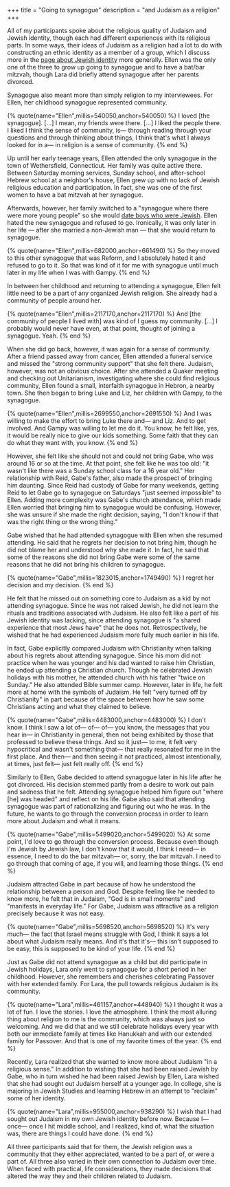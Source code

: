 +++
title = "Going to synagogue"
description = "and Judaism as a religion"
+++

All of my participants spoke about the religious quality of Judaism and Jewish identity, though each had different experiences with its religious parts.
In some ways, their ideas of Judaism as a religion had a lot to do with constructing an ethnic identity as a member of a group, which I discuss more in the [page about Jewish identity](@/sections/identity.md) more generally.
Ellen was the only one of the three to grow up going to synagogue and to have a bat/bar mitzvah, though Lara did briefly attend synagogue after her parents divorced.

Synagogue also meant more than simply religion to my interviewees.
For Ellen, her childhood synagogue represented community. 

{% quote(name="Ellen",millis=540050,anchor=540050) %}
I loved [the synagogue]. [...] I mean, my friends were there. [...] I liked the people there. I liked I think the sense of community, is— through reading through your questions and through thinking about things, I think that's what I always looked for in a— in religion is a sense of community. 
{% end %}

Up until her early teenage years, Ellen attended the only synagogue in the town of Wethersfield, Connecticut.
Her family was quite active there.
Between Saturday morning services, Sunday school, and after-school Hebrew school at a neighbor's house, Ellen grew up with no lack of Jewish religious education and participation.
In fact, she was one of the first women to have a bat mitzvah at her synagogue.

Afterwards, however, her family switched to a "synagogue where there were more young people" so she would [date boys who were Jewish](@/sections/intermarriage.md).
Ellen hated the new synagogue and refused to go.
Ironically, it was only later in her life — after she married a non-Jewish man — that she would return to synagogue.

{% quote(name="Ellen",millis=682000,anchor=661490) %}
So they moved to this other synagogue that was Reform, and I absolutely hated it and refused to go to it. So that was kind of it for me with synagogue until much later in my life when I was with Gampy.
{% end %}

In between her childhood and returning to attending a synagogue, Ellen felt little need to be a part of any organized Jewish religion.
She already had a community of people around her.

{% quote(name="Ellen",millis=2117170,anchor=2117170) %}
And [the community of people I lived with] was kind of I guess my community. [...] I probably would never have even, at that point, thought of joining a synagogue. Yeah.
{% end %}

When she did go back, however, it was again for a sense of community.
After a friend passed away from cancer, Ellen attended a funeral service and missed the "strong community support" that she felt there.
Judaism, however, was not an obvious choice.
After she attended a Quaker meeting and checking out Unitarianism, investigating where she could find religious community, Ellen found a small, interfaith synagogue in Hebron, a nearby town.
She then began to bring Luke and Liz, her children with Gampy, to the synagogue.

{% quote(name="Ellen",millis=2699550,anchor=2691550) %}
And I was willing to make the effort to bring Luke there and— and Liz. And to get involved. And Gampy was willing to let me do it. You know, he felt like, yes, it would be really nice to give our kids something. Some faith that they can do what they want with, you know.
{% end %}

However, she felt like she should not and could not bring Gabe, who was around 16 or so at the time.
At that point, she felt like he was too old: "it wasn't like there was a Sunday school class for a 16 year old."
Her relationship with Reid, Gabe's father, also made the prospect of bringing him daunting.
Since Reid had custody of Gabe for many weekends, getting Reid to let Gabe go to synagogue on Saturdays "just seemed impossible" to Ellen.
Adding more complexity was Gabe's church attendance, which made Ellen worried that bringing him to synagogue would be confusing.
However, she was unsure if she made the right decision, saying, "I don't know if that was the right thing or the wrong thing."

Gabe wished that he had attended synagogue with Ellen when she resumed attending.
He said that he regrets her decision to not bring him, though he did not blame her and understood why she made it.
In fact, he said that some of the reasons she did not bring Gabe were some of the same reasons that he did not bring his children to synagogue.

{% quote(name="Gabe",millis=1823015,anchor=1749490) %}
I regret her decision and my decision.
{% end %}

He felt that he missed out on something core to Judaism as a kid by not attending synagogue.
Since he was not raised Jewish, he did not learn the rituals and traditions associated with Judaism.
He also felt like a part of his Jewish identity was lacking, since attending synagogue is "a shared experience that most Jews have" that he does not.
Retrospectively, he wished that he had experienced Judaism more fully much earlier in his life.

In fact, Gabe explicitly compared Judaism with Christianity when talking about his regrets about attending synagogue.
Since his mom did not practice when he was younger and his dad wanted to raise him Christian, he ended up attending a Christian church.
Though he celebrated Jewish holidays with his mother, he attended church with his father "twice on Sunday."
He also attended Bible summer camp.
However, later in life, he felt more at home with the symbols of Judaism. 
He felt "very turned off by Christianity" in part because of the space between how he saw some Christians acting and what they claimed to believe.

{% quote(name="Gabe",millis=4483000,anchor=4483000) %}
I don't know. I think I saw a lot of— of— of— you know, the messages that you hear in— in Christianity in general, then not being exhibited by those that professed to believe these things. And so it just— to me, it felt very hypocritical and wasn't something that— that really resonated for me in the first place. And then— and then seeing it not practiced, almost intentionally, at times, just felt— just felt really off.
{% end %}

Similarly to Ellen, Gabe decided to attend synagogue later in his life after he got divorced.
His decision stemmed partly from a desire to work out pain and sadness that he felt.
Attending synagogue helped him figure out "where [he] was headed" and reflect on his life.
Gabe also said that attending synagogue was part of rationalizing and figuring out who he was.
In the future, he wants to go through the conversion process in order to learn more about Judaism and what it means.

{% quote(name="Gabe",millis=5499020,anchor=5499020) %}
At some point, I'd love to go through the conversion process. Because even though I'm Jewish by Jewish law, I don't know that it would, I think I need— in essence, I need to do the bar mitzvah— or, sorry, the bar mitzvah. I need to go through that coming of age, if you will, and learning those things.
{% end %}

Judaism attracted Gabe in part because of how he understood the relationship between a person and God.
Despite feeling like he needed to know more, he felt that in Judaism, "God is in small moments" and "manifests in everyday life."
For Gabe, Judaism was attractive as a religion precisely because it was not easy.

{% quote(name="Gabe",millis=5698520,anchor=5698520) %}
It's very much— the fact that Israel means struggle with God, I think it says a lot about what Judaism really means. And it's that it's— this isn't supposed to be easy, this is supposed to be kind of your life.
{% end %}

Just as Gabe did not attend synagogue as a child but did participate in Jewish holidays, Lara only went to synagogue for a short period in her childhood.
However, she remembers and cherishes celebrating Passover with her extended family.
For Lara, the pull towards religious Judaism is its community.

{% quote(name="Lara",millis=461157,anchor=448940) %}
I thought it was a lot of fun. I love the stories. I love the atmosphere. I think the most alluring thing about religion to me is the community, which was always just so welcoming. And we did that and we still celebrate holidays every year with both our immediate family at times like Hanukkah and with our extended family for Passover. And that is one of my favorite times of the year.
{% end %}

Recently, Lara realized that she wanted to know more about Judaism "in a religious sense."
In addition to wishing that she had been raised Jewish by Gabe, who in turn wished he had been raised Jewish by Ellen, Lara wished that she had sought out Judaism herself at a younger age.
In college, she is majoring in Jewish Studies and learning Hebrew in an attempt to "reclaim" some of her identity.

{% quote(name="Lara",millis=955000,anchor=938290) %}
I wish that I had sought out Judaism in my own Jewish identity before now. Because I— once— once I hit middle school, and I realized, kind of, what the situation was, there are things I could have done.
{% end %}

All three participants said that for them, the Jewish religion was a community that they either appreciated, wanted to be a part of, or were a part of. 
All three also varied in their own connection to Judaism over time.
When faced with practical, life considerations, they made decisions that altered the way they and their children related to Judaism.
